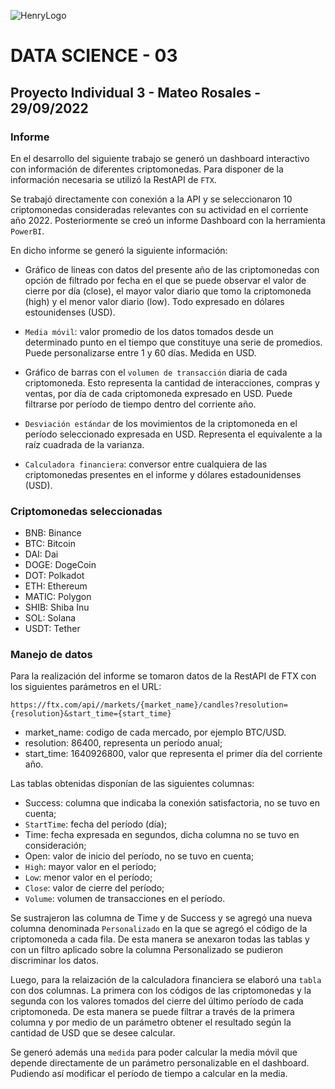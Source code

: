 ![HenryLogo](https://d31uz8lwfmyn8g.cloudfront.net/Assets/logo-henry-white-lg.png)

# **DATA SCIENCE - 03**

## **Proyecto Individual 3 - Mateo Rosales - 29/09/2022**

### **Informe**


En el desarrollo del siguiente trabajo se generó un dashboard interactivo con información de diferentes criptomonedas. Para disponer de la información necesaria se utilizó la RestAPI de `FTX`.

Se trabajó directamente con conexión a la API y se seleccionaron 10 criptomonedas consideradas relevantes con su actividad en el corriente año 2022. Posteriormente se creó un informe Dashboard con la herramienta `PowerBI`.

En dicho informe se generó la siguiente información:

* Gráfico de lineas con datos del presente año de las criptomonedas con opción de filtrado por fecha en el que se puede observar el valor de cierre por día (close), el mayor valor diario que tomo la criptomoneda (high) y  el menor valor diario (low). Todo expresado en dólares estounidenses (USD).

* `Media móvil`: valor promedio de los datos tomados desde un determinado punto en el tiempo que constituye una serie de promedios. Puede personalizarse entre 1 y 60 días. Medida en USD.

* Gráfico de barras con el `volumen de transacción` diaria de cada criptomoneda. Esto representa la cantidad de interacciones, compras y ventas, por día de cada criptomoneda expresado en USD. Puede filtrarse por período de tiempo dentro del corriente año.

* `Desviación estándar` de los movimientos de la criptomoneda en el período seleccionado expresada en USD. Representa el equivalente a la raíz cuadrada de la varianza.

* `Calculadora financiera`: conversor entre cualquiera de las criptomonedas presentes en el informe y dólares estadounidenses (USD).

### **Criptomonedas seleccionadas**

* BNB: Binance
* BTC: Bitcoin
* DAI: Dai
* DOGE: DogeCoin
* DOT: Polkadot
* ETH: Ethereum
* MATIC: Polygon
* SHIB: Shiba Inu
* SOL: Solana
* USDT: Tether




### **Manejo de datos**


Para la realización del informe se tomaron datos de la RestAPI de FTX con los siguientes parámetros en el URL:

`https://ftx.com/api//markets/{market_name}/candles?resolution={resolution}&start_time={start_time}`

* market_name: codigo de cada mercado, por ejemplo BTC/USD.
* resolution: 86400, representa un período anual;
* start_time: 1640926800, valor que representa el primer día del corriente año.


Las tablas obtenidas disponían de las siguientes columnas:

* Success: columna que indicaba la conexión satisfactoria, no se tuvo en cuenta;
* ``StartTime``: fecha del período (día); 
* Time: fecha expresada en segundos, dicha columna no se tuvo en consideración;
* Open: valor de inicio del período, no se tuvo en cuenta;
* ``High``: mayor valor en el período;
* ``Low``: menor valor en el período;
* ``Close``: valor de cierre del período;
* ``Volume``: volumen de transacciones en el período.

Se sustrajeron las columna de Time y de Success y se agregó una nueva columna denominada ``Personalizado`` en la que se agregó el código de la criptomoneda a cada fila. De esta manera se anexaron todas las tablas y con un filtro aplicado sobre la columna Personalizado se pudieron discriminar los datos.

Luego, para la relaización de la calculadora financiera se elaboró una ``tabla`` con dos columnas. La primera con los códigos de las criptomonedas y la segunda con los valores tomados del cierre del último período de cada criptomoneda. De esta manera se puede filtrar a través de la primera columna y por medio de un parámetro obtener el resultado según la cantidad de USD que se desee calcular.

Se generó además una ``medida`` para poder calcular la media móvil que depende directamente de un parámetro personalizable en el dashboard. Pudiendo así modificar el período de tiempo a calcular en la media.